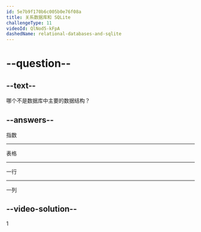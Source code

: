 ```yaml
---
id: 5e7b9f170b6c005b0e76f08a
title: 关系数据库和 SQLite
challengeType: 11
videoId: QlNod5-kFpA
dashedName: relational-databases-and-sqlite
---
```


# --question--

## --text--

哪个不是数据库中主要的数据结构？

## --answers--

指数

---

表格

---

一行

---

一列

## --video-solution--

1

